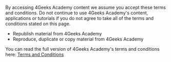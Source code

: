 
By accessing 4Geeks Academy content we assume you accept these terms and conditions. Do not continue to use 4Geeks Academy's content, applications or tutorials if you do not agree to take all of the terms and conditions stated on this page.


*   Republish material from 4Geeks Academy
*   Reproduce, duplicate or copy material from 4Geeks Academy

You can read the full version of 4Geeks Academy's terms and conditions here: [Terms and Conditions](https://www.4geeksacademy.co/terms)